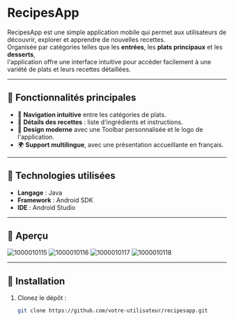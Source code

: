 # RecipesApp

RecipesApp est une simple application mobile qui permet aux utilisateurs de découvrir, explorer et apprendre de nouvelles recettes.  
Organisée par catégories telles que les **entrées**, les **plats principaux** et les **desserts**,  
l'application offre une interface intuitive pour accéder facilement à une variété de plats et leurs recettes détaillées.

---

## 🎯 Fonctionnalités principales

- 🌟 **Navigation intuitive** entre les catégories de plats.  
- 📖 **Détails des recettes** : liste d'ingrédients et instructions.  
- 🎨 **Design moderne** avec une Toolbar personnalisée et le logo de l'application.  
- 🌍 **Support multilingue**, avec une présentation accueillante en français.   

---

## 🔧 Technologies utilisées

- **Langage** : Java  
- **Framework** : Android SDK  
- **IDE** : Android Studio   

---

## 📸 Aperçu

![1000010115](https://github.com/user-attachments/assets/67c44d8c-653c-4389-9aef-53750caaad41)
 ![1000010116](https://github.com/user-attachments/assets/d868c09d-5510-48f0-98f0-9a0daaa2485d)
![1000010117](https://github.com/user-attachments/assets/5b00bf5b-8f4c-4adb-ad4d-c90db7040e53) ![1000010118](https://github.com/user-attachments/assets/07ac28d0-c1fb-4149-bce2-32b757b898ad)



---

## 🚀 Installation

1. Clonez le dépôt :  
   ```bash
   git clone https://github.com/votre-utilisateur/recipesapp.git
